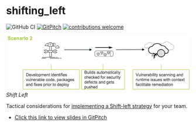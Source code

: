 # shifting_left

![GitHub CI](https://github.com/hotpeppersec/shifting_left/workflows/CI/badge.svg?branch=master)
[![GitPitch](https://gitpitch.com/assets/badge.svg)](https://gitpitch.com/hotpeppersec/shifting_left/master)
[![contributions welcome](https://img.shields.io/badge/contributions-welcome-brightgreen.svg)](https://github.com/hotpeppersec/shifting_left/fork)

![Shift_Left](https://github.com/hotpeppersec/shifting_left/blob/master/assets/img/shift_left.png)<br>*Shift Left*

Tactical considerations for [implementing a Shift-left strategy](https://blog.paloaltonetworks.com/2019/07/4-practical-steps-shift-left-security/) for your team.

- [Click this link to view slides in GitPitch](https://gitpitch.com/hotpeppersec/shifting_left/)
